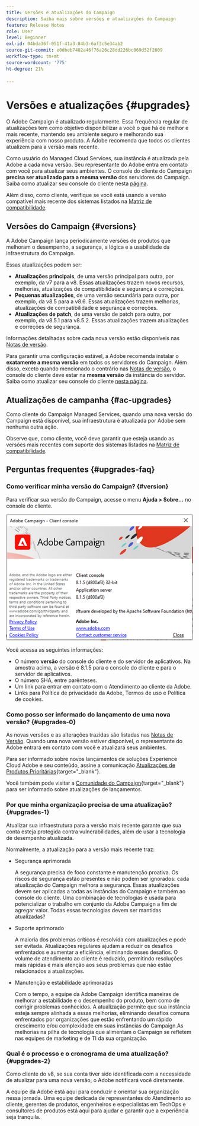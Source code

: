 ```yaml
---
title: Versões e atualizações do Campaign
description: Saiba mais sobre versões e atualizações do Campaign
feature: Release Notes
role: User
level: Beginner
exl-id: 04bda36f-051f-41a3-84b3-6af3c5e34ab2
source-git-commit: e0dbeb7402a46f76a26c28dd226bc069d52f2609
workflow-type: tm+mt
source-wordcount: '775'
ht-degree: 21%

---
```


# Versões e atualizações {#upgrades}

O Adobe Campaign é atualizado regularmente. Essa frequência regular de atualizações tem como objetivo disponibilizar a você o que há de melhor e mais recente, mantendo seu ambiente seguro e melhorando sua experiência com nosso produto. A Adobe recomenda que todos os clientes atualizem para a versão mais recente.

Como usuário do Managed Cloud Services, sua instância é atualizada pela Adobe a cada nova versão. Seu representante do Adobe entra em contato com você para atualizar seus ambientes. O console do cliente do Campaign **precisa ser atualizado para a mesma versão** dos servidores do Campaign. Saiba como atualizar seu console do cliente nesta [página](../start/connect.md#upgrade-ac-console).

Além disso, como cliente, verifique se você está usando a versão compatível mais recente dos sistemas listados na [Matriz de compatibilidade](compatibility-matrix.md).

## Versões do Campaign {#versions}

A Adobe Campaign lança periodicamente versões de produtos que melhoram o desempenho, a segurança, a lógica e a usabilidade da infraestrutura do Campaign.

Essas atualizações podem ser:

* **Atualizações principais**, de uma versão principal para outra, por exemplo, da v7 para a v8. Essas atualizações trazem novos recursos, melhorias, atualizações de compatibilidade e segurança e correções.
* **Pequenas atualizações**, de uma versão secundária para outra, por exemplo, da v8.5 para a v8.6. Essas atualizações trazem melhorias, atualizações de compatibilidade e segurança e correções.
* **Atualizações de patch**, de uma versão de patch para outra, por exemplo, da v8.5.1 para v8.5.2. Essas atualizações trazem atualizações e correções de segurança.

Informações detalhadas sobre cada nova versão estão disponíveis nas [Notas de versão](release-notes.md).

Para garantir uma configuração estável, a Adobe recomenda instalar o **exatamente a mesma versão** em todos os servidores do Campaign. Além disso, exceto quando mencionado o contrário nas [Notas de versão](release-notes.md), o console do cliente deve estar na **mesma versão** da instância do servidor. Saiba como atualizar seu console do cliente [nesta página](../start/connect.md#upgrade-ac-console).


## Atualizações de campanha {#ac-upgrades}

Como cliente do Campaign Managed Services, quando uma nova versão do Campaign está disponível, sua infraestrutura é atualizada por Adobe sem nenhuma outra ação.

Observe que, como cliente, você deve garantir que esteja usando as versões mais recentes com suporte dos sistemas listados na [Matriz de compatibilidade](compatibility-matrix.md).

## Perguntas frequentes {#upgrades-faq}

### Como verificar minha versão do Campaign? {#version}

Para verificar sua versão do Campaign, acesse o menu **Ajuda > Sobre...** no console do cliente.

![](assets/ac-version.png)

Você acessa as seguintes informações:

* O número **versão** do console do cliente e do servidor de aplicativos. Na amostra acima, a versão é 8.1.5 para o console do cliente e para o servidor de aplicativos.
* O número SHA, entre parênteses.
* Um link para entrar em contato com o Atendimento ao cliente da Adobe.
* Links para Política de privacidade da Adobe, Termos de uso e Política de cookies.

### Como posso ser informado do lançamento de uma nova versão? {#upgrades-0}

As novas versões e as alterações trazidas são listadas nas [Notas de Versão](release-notes.md). Quando uma nova versão estiver disponível, o representante do Adobe entrará em contato com você e atualizará seus ambientes.

Para ser informado sobre novos lançamentos de soluções Experience Cloud Adobe e seu conteúdo, assine a comunicação [Atualizações de Produtos Prioritárias](https://www.adobe.com/br/subscription/priority-product-update.html){target="_blank"}.

Você também pode visitar a [Comunidade do Campaign](https://experienceleaguecommunities.adobe.com/t5/custom/page/page-id/Community-TopicsPage?style=all&amp;sort=date&amp;order=desc&amp;filters=adobe-campaign-classic-community&amp;topic=Campaign+v8){target="_blank"} para ser informado sobre atualizações de lançamentos.


### Por que minha organização precisa de uma atualização? {#upgrades-1}

Atualizar sua infraestrutura para a versão mais recente garante que sua conta esteja protegida contra vulnerabilidades, além de usar a tecnologia de desempenho atualizada.

Normalmente, a atualização para a versão mais recente traz:

* Segurança aprimorada

  A segurança precisa de foco constante e manutenção proativa. Os riscos de segurança estão presentes e não podem ser ignorados: cada atualização do Campaign melhora a segurança. Essas atualizações devem ser aplicadas a todas as instâncias do Campaign e também ao console do cliente. Uma combinação de tecnologias é usada para potencializar o trabalho em conjunto da Adobe Campaign a fim de agregar valor. Todas essas tecnologias devem ser mantidas atualizadas?

* Suporte aprimorado

  A maioria dos problemas críticos é resolvida com atualizações e pode ser evitada. Atualizações regulares ajudam a reduzir os desafios enfrentados e aumentar a eficiência, eliminando esses desafios. O volume de atendimento ao cliente é reduzido, permitindo resoluções mais rápidas e mais atenção aos seus problemas que não estão relacionados a atualizações.


* Manutenção e estabilidade aprimoradas

  Com o tempo, a equipe da Adobe Campaign identifica maneiras de melhorar a estabilidade e o desempenho do produto, bem como de corrigir problemas conhecidos. A atualização permite que sua instância esteja sempre alinhada a essas melhorias, eliminando desafios comuns enfrentados por organizações que estão enfrentando um rápido crescimento e/ou complexidade em suas instâncias do Campaign.As melhorias na pilha de tecnologia que alimentam o Campaign se refletem nas equipes de marketing e de TI da sua organização.


### Qual é o processo e o cronograma de uma atualização? {#upgrades-2}

Como cliente do v8, se sua conta tiver sido identificada com a necessidade de atualizar para uma nova versão, o Adobe notificará você diretamente.

A equipe da Adobe está aqui para conduzir e orientar sua organização nessa jornada. Uma equipe dedicada de representantes do Atendimento ao cliente, gerentes de produtos, engenheiros e especialistas em TechOps e consultores de produtos está aqui para ajudar e garantir que a experiência seja tranquila.
